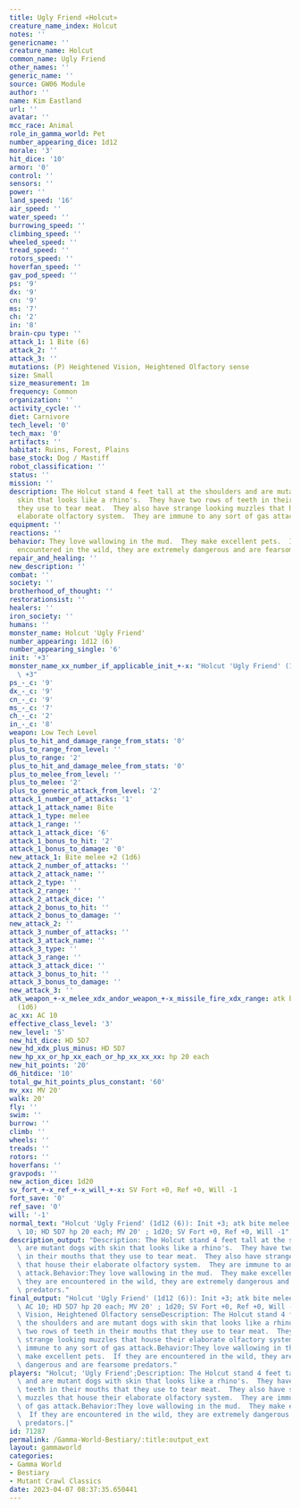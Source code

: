 ```yaml
---
title: Ugly Friend «Holcut»
creature_name_index: Holcut
notes: ''
genericname: ''
creature_name: Holcut
common_name: Ugly Friend
other_names: ''
generic_name: ''
source: GW06 Module
author: ''
name: Kim Eastland
url: ''
avatar: ''
mcc_race: Animal
role_in_gamma_world: Pet
number_appearing_dice: 1d12
morale: '3'
hit_dice: '10'
armor: '0'
control: ''
sensors: ''
power: ''
land_speed: '16'
air_speed: ''
water_speed: ''
burrowing_speed: ''
climbing_speed: ''
wheeled_speed: ''
tread_speed: ''
rotors_speed: ''
hoverfan_speed: ''
gav_pod_speed: ''
ps: '9'
dx: '9'
cn: '9'
ms: '7'
ch: '2'
in: '8'
brain-cpu type: ''
attack_1: 1 Bite (6)
attack_2: ''
attack_3: ''
mutations: (P) Heightened Vision, Heightened Olfactory sense
size: Small
size_measurement: 1m
frequency: Common
organization: ''
activity_cycle: ''
diet: Carnivore
tech_level: '0'
tech_max: '0'
artifacts: ''
habitat: Ruins, Forest, Plains
base_stock: Dog / Mastiff
robot_classification: ''
status: ''
mission: ''
description: The Holcut stand 4 feet tall at the shoulders and are mutant dogs with
  skin that looks like a rhino's.  They have two rows of teeth in their mouths that
  they use to tear meat.  They also have strange looking muzzles that house their
  elaborate olfactory system.  They are immune to any sort of gas attack.
equipment: ''
reactions: ''
behavior: They love wallowing in the mud.  They make excellent pets.  If they are
  encountered in the wild, they are extremely dangerous and are fearsome predators.
repair_and_healing: ''
new_description: ''
combat: ''
society: ''
brotherhood_of_thought: ''
restorationsist: ''
healers: ''
iron_society: ''
humans: ''
monster_name: Holcut 'Ugly Friend'
number_appearing: 1d12 (6)
number_appearing_single: '6'
init: '+3'
monster_name_xx_number_if_applicable_init_+-x: "Holcut 'Ugly Friend' (1d12 (6)): Init\
  \ +3"
ps_-_c: '9'
dx_-_c: '9'
cn_-_c: '9'
ms_-_c: '7'
ch_-_c: '2'
in_-_c: '8'
weapon: Low Tech Level
plus_to_hit_and_damage_range_from_stats: '0'
plus_to_range_from_level: ''
plus_to_range: '2'
plus_to_hit_and_damage_melee_from_stats: '0'
plus_to_melee_from_level: ''
plus_to_melee: '2'
plus_to_generic_attack_from_level: '2'
attack_1_number_of_attacks: '1'
attack_1_attack_name: Bite
attack_1_type: melee
attack_1_range: ''
attack_1_attack_dice: '6'
attack_1_bonus_to_hit: '2'
attack_1_bonus_to_damage: '0'
new_attack_1: Bite melee +2 (1d6)
attack_2_number_of_attacks: ''
attack_2_attack_name: ''
attack_2_type: ''
attack_2_range: ''
attack_2_attack_dice: ''
attack_2_bonus_to_hit: ''
attack_2_bonus_to_damage: ''
new_attack_2: ''
attack_3_number_of_attacks: ''
attack_3_attack_name: ''
attack_3_type: ''
attack_3_range: ''
attack_3_attack_dice: ''
attack_3_bonus_to_hit: ''
attack_3_bonus_to_damage: ''
new_attack_3: ''
atk_weapon_+-x_melee_xdx_andor_weapon_+-x_missile_fire_xdx_range: atk bite melee +2
  (1d6)
ac_xx: AC 10
effective_class_level: '3'
new_level: '5'
new_hit_dice: HD 5D7
new_hd_xdx_plus_minus: HD 5D7
new_hp_xx_or_hp_xx_each_or_hp_xx_xx_xx: hp 20 each
new_hit_points: '20'
d6_hitdice: '10'
total_gw_hit_points_plus_constant: '60'
mv_xx: MV 20'
walk: 20'
fly: ''
swim: ''
burrow: ''
climb: ''
wheels: ''
treads: ''
rotors: ''
hoverfans: ''
gravpods: ''
new_action_dice: 1d20
sv_fort_+-x_ref_+-x_will_+-x: SV Fort +0, Ref +0, Will -1
fort_save: '0'
ref_save: '0'
will: '-1'
normal_text: "Holcut 'Ugly Friend' (1d12 (6)): Init +3; atk bite melee +2 (1d6); AC\
  \ 10; HD 5D7 hp 20 each; MV 20' ; 1d20; SV Fort +0, Ref +0, Will -1"
description_output: "Description: The Holcut stand 4 feet tall at the shoulders and\
  \ are mutant dogs with skin that looks like a rhino's.  They have two rows of teeth\
  \ in their mouths that they use to tear meat.  They also have strange looking muzzles\
  \ that house their elaborate olfactory system.  They are immune to any sort of gas\
  \ attack.Behavior:They love wallowing in the mud.  They make excellent pets.  If\
  \ they are encountered in the wild, they are extremely dangerous and are fearsome\
  \ predators."
final_output: "Holcut 'Ugly Friend' (1d12 (6)): Init +3; atk bite melee +2 (1d6);\
  \ AC 10; HD 5D7 hp 20 each; MV 20' ; 1d20; SV Fort +0, Ref +0, Will -1(P) Heightened\
  \ Vision, Heightened Olfactory senseDescription: The Holcut stand 4 feet tall at\
  \ the shoulders and are mutant dogs with skin that looks like a rhino's.  They have\
  \ two rows of teeth in their mouths that they use to tear meat.  They also have\
  \ strange looking muzzles that house their elaborate olfactory system.  They are\
  \ immune to any sort of gas attack.Behavior:They love wallowing in the mud.  They\
  \ make excellent pets.  If they are encountered in the wild, they are extremely\
  \ dangerous and are fearsome predators."
players: "Holcut; 'Ugly Friend';Description: The Holcut stand 4 feet tall at the shoulders\
  \ and are mutant dogs with skin that looks like a rhino's.  They have two rows of\
  \ teeth in their mouths that they use to tear meat.  They also have strange looking\
  \ muzzles that house their elaborate olfactory system.  They are immune to any sort\
  \ of gas attack.Behavior:They love wallowing in the mud.  They make excellent pets.\
  \  If they are encountered in the wild, they are extremely dangerous and are fearsome\
  \ predators.|"
id: 71287
permalink: /Gamma-World-Bestiary/:title:output_ext
layout: gammaworld
categories:
- Gamma World
- Bestiary
- Mutant Crawl Classics
date: 2023-04-07 08:37:35.650441
---
```

